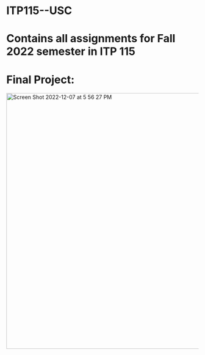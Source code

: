# ITP115--USC
# Contains all assignments for Fall 2022 semester in ITP 115

# Final Project:
<img width="670" alt="Screen Shot 2022-12-07 at 5 56 27 PM" src="https://user-images.githubusercontent.com/114627614/206337320-582b3d7c-c9e4-4671-80c5-c649cc71dbd9.png">
